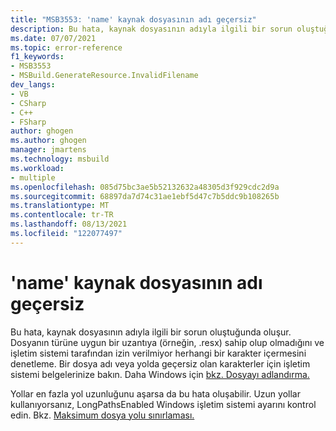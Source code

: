 ```yaml
---
title: "MSB3553: 'name' kaynak dosyasının adı geçersiz"
description: Bu hata, kaynak dosyasının adıyla ilgili bir sorun oluştuğunda oluşur.
ms.date: 07/07/2021
ms.topic: error-reference
f1_keywords:
- MSB3553
- MSBuild.GenerateResource.InvalidFilename
dev_langs:
- VB
- CSharp
- C++
- FSharp
author: ghogen
ms.author: ghogen
manager: jmartens
ms.technology: msbuild
ms.workload:
- multiple
ms.openlocfilehash: 085d75bc3ae5b52132632a48305d3f929cdc2d9a
ms.sourcegitcommit: 68897da7d74c31ae1ebf5d47c7b5ddc9b108265b
ms.translationtype: MT
ms.contentlocale: tr-TR
ms.lasthandoff: 08/13/2021
ms.locfileid: "122077497"
---
```

# <a name="resource-file-name-has-an-invalid-name"></a>'name' kaynak dosyasının adı geçersiz

Bu hata, kaynak dosyasının adıyla ilgili bir sorun oluştuğunda oluşur. Dosyanın türüne uygun bir uzantıya (örneğin, .resx) sahip olup olmadığını ve işletim sistemi tarafından izin verilmiyor herhangi bir karakter içermesini denetleme. Bir dosya adı veya yolda geçersiz olan karakterler için işletim sistemi belgelerinize bakın. Daha Windows için [bkz. Dosyayı adlandırma.](/windows/win32/fileio/naming-a-file#naming-conventions)

Yollar en fazla yol uzunluğunu aşarsa da bu hata oluşabilir. Uzun yollar kullanıyorsanız, LongPathsEnabled Windows işletim sistemi ayarını kontrol edin. Bkz. [Maksimum dosya yolu sınırlaması.](/windows/win32/fileio/maximum-file-path-limitation?tabs=cmd)
